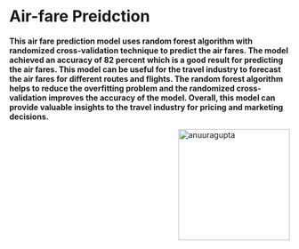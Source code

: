 <h1><strong>Air-fare Preidction</h1></strong>

<strong>
This air fare prediction model uses random forest algorithm with randomized cross-validation technique to predict the air fares. The model achieved an accuracy of 82 percent which is a good result for predicting the air fares. This model can be useful for the travel industry to forecast the air fares for different routes and flights. The random forest algorithm helps to reduce the overfitting problem and the randomized cross-validation improves the accuracy of the model. Overall, this model can provide valuable insights to the travel industry for pricing and marketing decisions.</strong>

<p><img align="right" height='200' width="200" src="https://i.gifer.com/origin/f3/f39a0d6751e225a96e5b5406e3142767_w200.gif" alt="anuuragupta" /></p>
